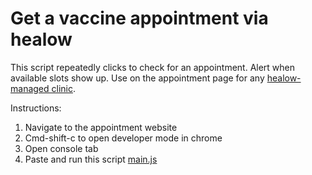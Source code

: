 # Get a vaccine appointment via healow
This script repeatedly clicks to check for an appointment. Alert when available slots show up.
Use on the appointment page for any [healow-managed clinic](https://healow.com/apps/jsp/webview/openaccess/widgets/uc/oaUrgentCare.jsp?apu_id=305868).
  
Instructions:
1. Navigate to the appointment website
2. Cmd-shift-c to open developer mode in chrome
3. Open console tab
4. Paste and run this script [main.js](main.js)
